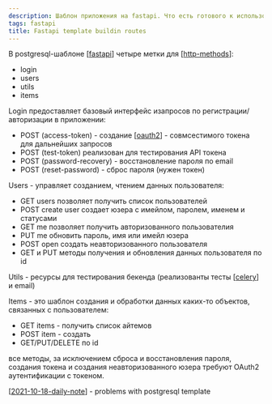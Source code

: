 ```yaml
---
description: Шаблон приложения на fastapi. Что есть готового к использованию
tags: fastapi
title: Fastapi template buildin routes
---
```

В postgresql-шаблоне [[fastapi]] четыре метки для [[http-methods]]:

- login
- users
- utils
- items

Login предоставляет базовый интерфейс изапросов по регистрации/авторизации в приложении:

- POST (access-token) - создание [[oauth2]] - совмсестимого токена для дальнейших запросов
- POST (test-token) реализован для тестирования API токена
- POST (password-recovery) - восстановление пароля по email
- POST (reset-password) - сброс пароля (нужен токен)

Users - управляет созданием, чтением данных пользователя:

- GET users позволяет получить список пользователей
- POST create user создает юзера с имейлом, паролем, именем и статусами
- GET me позволяет получить авторизованного пользователия
- PUT me обновить пароль, имя или имейл юзера
- POST open создать неавторизованного пользователя
- GET и PUT методы получения и обновления данных пользователя по id

Utils - ресурсы для тестирования бекенда (реализованты тесты [[celery]] и email)

Items - это шаблон создания и обработки данных каких-то объектов, связанных с пользователем:

- GET items - получить список айтемов
- POST item - создать
- GET/PUT/DELETE по id

все методы, за исключением сброса и восстановления пароля, создания токена и создания неавторизованного юзера требуют OAuth2 аутентификации с токеном.

[[2021-10-18-daily-note]] - problems with postgresql template

[//begin]: # "Autogenerated link references for markdown compatibility"
[fastapi]: fastapi "Fastapi"
[http-methods]: http-methods "Http methods"
[oauth2]: oauth2 "OAuth2"
[celery]: celery "Celery"
[2021-10-18-daily-note]: ../posts/2021-10-18-daily-note "Проблемы с fastapi postgresql template"
[//end]: # "Autogenerated link references"